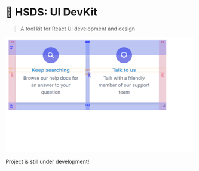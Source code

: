 # 📏 HSDS: UI DevKit

> A tool kit for React UI development and design

![Guides Demo](./images/guides-demo.gif)

<!-- START doctoc generated TOC please keep comment here to allow auto update -->
<!-- DON'T EDIT THIS SECTION, INSTEAD RE-RUN doctoc TO UPDATE -->

<!-- END doctoc generated TOC please keep comment here to allow auto update -->

Project is still under development!
